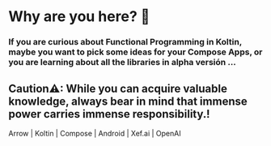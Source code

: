 # Why are you here? 👀

### If you are curious about Functional Programming in **Koltin,** maybe you want to pick some ideas for your Compose Apps, or you are learning about all the libraries in alpha versión …

## Caution⚠: While you can acquire valuable knowledge, always bear in mind that immense power carries immense responsibility.! 

Arrow | Koltin | Compose | Android | Xef.ai | OpenAI 
